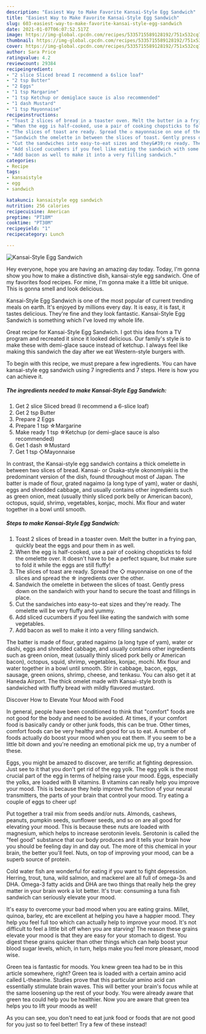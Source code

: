```yaml
---
description: "Easiest Way to Make Favorite Kansai-Style Egg Sandwich"
title: "Easiest Way to Make Favorite Kansai-Style Egg Sandwich"
slug: 603-easiest-way-to-make-favorite-kansai-style-egg-sandwich
date: 2021-01-07T06:07:52.517Z
image: https://img-global.cpcdn.com/recipes/5335715589128192/751x532cq70/kansai-style-egg-sandwich-recipe-main-photo.jpg
thumbnail: https://img-global.cpcdn.com/recipes/5335715589128192/751x532cq70/kansai-style-egg-sandwich-recipe-main-photo.jpg
cover: https://img-global.cpcdn.com/recipes/5335715589128192/751x532cq70/kansai-style-egg-sandwich-recipe-main-photo.jpg
author: Sara Price
ratingvalue: 4.2
reviewcount: 29384
recipeingredient:
- "2 slice Sliced bread I recommend a 6slice loaf"
- "2 tsp Butter"
- "2 Eggs"
- "1 tsp Margarine"
- "1 tsp Ketchup or demiglace sauce is also recommended"
- "1 dash Mustard"
- "1 tsp Mayonnaise"
recipeinstructions:
- "Toast 2 slices of bread in a toaster oven. Melt the butter in a frying pan, quickly beat the eggs and pour them in as well."
- "When the egg is half-cooked, use a pair of cooking chopsticks to fold the omelette over. It doesn&#39;t have to be a perfect square, but make sure to fold it while the eggs are still fluffy!"
- "The slices of toast are ready. Spread the ◇ mayonnaise on one of the slices and spread the ☆ ingredients over the other."
- "Sandwich the omelette in between the slices of toast. Gently press down on the sandwich with your hand to secure the toast and fillings in place."
- "Cut the sandwiches into easy-to-eat sizes and they&#39;re ready. The omelette will be very fluffy and yummy."
- "Add sliced cucumbers if you feel like eating the sandwich with some vegetables."
- "Add bacon as well to make it into a very filling sandwich."
categories:
- Recipe
tags:
- kansaistyle
- egg
- sandwich

katakunci: kansaistyle egg sandwich 
nutrition: 256 calories
recipecuisine: American
preptime: "PT18M"
cooktime: "PT30M"
recipeyield: "1"
recipecategory: Lunch

---
```



![Kansai-Style Egg Sandwich](https://img-global.cpcdn.com/recipes/5335715589128192/751x532cq70/kansai-style-egg-sandwich-recipe-main-photo.jpg)

Hey everyone, hope you are having an amazing day today. Today, I'm gonna show you how to make a distinctive dish, kansai-style egg sandwich. One of my favorites food recipes. For mine, I'm gonna make it a little bit unique. This is gonna smell and look delicious.

Kansai-Style Egg Sandwich is one of the most popular of current trending meals on earth. It's enjoyed by millions every day. It is easy, it is fast, it tastes delicious. They're fine and they look fantastic. Kansai-Style Egg Sandwich is something which I've loved my whole life.

Great recipe for Kansai-Style Egg Sandwich. I got this idea from a TV program and recreated it since it looked delicious. Our family&#39;s style is to make these with demi-glace sauce instead of ketchup. I always feel like making this sandwich the day after we eat Western-style burgers with.


To begin with this recipe, we must prepare a few ingredients. You can have kansai-style egg sandwich using 7 ingredients and 7 steps. Here is how you can achieve it.

<!--inarticleads1-->

##### The ingredients needed to make Kansai-Style Egg Sandwich:

1. Get 2 slice Sliced bread (I recommend a 6-slice loaf)
1. Get 2 tsp Butter
1. Prepare 2 Eggs
1. Prepare 1 tsp ☆Margarine
1. Make ready 1 tsp ☆Ketchup (or demi-glace sauce is also recommended)
1. Get 1 dash ☆Mustard
1. Get 1 tsp ◇Mayonnaise


In contrast, the Kansai-style egg sandwich contains a thick omelette in between two slices of bread. Kansai- or Osaka-style okonomiyaki is the predominant version of the dish, found throughout most of Japan. The batter is made of flour, grated nagaimo (a long type of yam), water or dashi, eggs and shredded cabbage, and usually contains other ingredients such as green onion, meat (usually thinly sliced pork belly or American bacon), octopus, squid, shrimp, vegetables, konjac, mochi. Mix flour and water together in a bowl until smooth. 

<!--inarticleads2-->

##### Steps to make Kansai-Style Egg Sandwich:

1. Toast 2 slices of bread in a toaster oven. Melt the butter in a frying pan, quickly beat the eggs and pour them in as well.
1. When the egg is half-cooked, use a pair of cooking chopsticks to fold the omelette over. It doesn&#39;t have to be a perfect square, but make sure to fold it while the eggs are still fluffy!
1. The slices of toast are ready. Spread the ◇ mayonnaise on one of the slices and spread the ☆ ingredients over the other.
1. Sandwich the omelette in between the slices of toast. Gently press down on the sandwich with your hand to secure the toast and fillings in place.
1. Cut the sandwiches into easy-to-eat sizes and they&#39;re ready. The omelette will be very fluffy and yummy.
1. Add sliced cucumbers if you feel like eating the sandwich with some vegetables.
1. Add bacon as well to make it into a very filling sandwich.


The batter is made of flour, grated nagaimo (a long type of yam), water or dashi, eggs and shredded cabbage, and usually contains other ingredients such as green onion, meat (usually thinly sliced pork belly or American bacon), octopus, squid, shrimp, vegetables, konjac, mochi. Mix flour and water together in a bowl until smooth. Stir in cabbage, bacon, eggs, sausage, green onions, shrimp, cheese, and tenkasu. You can also get it at Haneda Airport. The thick omelet made with Kansai-style broth is sandwiched with fluffy bread with mildly flavored mustard. 

Discover How to Elevate Your Mood with Food


In general, people have been conditioned to think that "comfort" foods are not good for the body and need to be avoided. At times, if your comfort food is basically candy or other junk foods, this can be true. Other times, comfort foods can be very healthy and good for us to eat. A number of foods actually do boost your mood when you eat them. If you seem to be a little bit down and you're needing an emotional pick me up, try a number of these.

Eggs, you might be amazed to discover, are terrific at fighting depression. Just see to it that you don't get rid of the egg yolk. The egg yolk is the most crucial part of the egg in terms of helping raise your mood. Eggs, especially the yolks, are loaded with B vitamins. B vitamins can really help you improve your mood. This is because they help improve the function of your neural transmitters, the parts of your brain that control your mood. Try eating a couple of eggs to cheer up!

Put together a trail mix from seeds and/or nuts. Almonds, cashews, peanuts, pumpkin seeds, sunflower seeds, and so on are all good for elevating your mood. This is because these nuts are loaded with magnesium, which helps to increase serotonin levels. Serotonin is called the "feel good" substance that our body produces and it tells your brain how you should be feeling day in and day out. The more of this chemical in your brain, the better you'll feel. Nuts, on top of improving your mood, can be a superb source of protein.

Cold water fish are wonderful for eating if you want to fight depression. Herring, trout, tuna, wild salmon, and mackerel are all full of omega-3s and DHA. Omega-3 fatty acids and DHA are two things that really help the grey matter in your brain work a lot better. It's true: consuming a tuna fish sandwich can seriously elevate your mood. 

It's easy to overcome your bad mood when you are eating grains. Millet, quinoa, barley, etc are excellent at helping you have a happier mood. They help you feel full too which can actually help to improve your mood. It's not difficult to feel a little bit off when you are starving! The reason these grains elevate your mood is that they are easy for your stomach to digest. You digest these grains quicker than other things which can help boost your blood sugar levels, which, in turn, helps make you feel more pleasant, mood wise.

Green tea is fantastic for moods. You knew green tea had to be in this article somewhere, right? Green tea is loaded with a certain amino acid called L-theanine. Studies prove that this particular amino acid can essentially stimulate brain waves. This will better your brain's focus while at the same loosening up the rest of your body. You were already aware that green tea could help you be healthier. Now you are aware that green tea helps you to lift your moods as well!

As you can see, you don't need to eat junk food or foods that are not good for you just so to feel better! Try a few of these instead!

